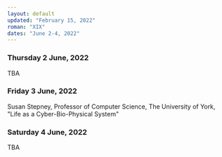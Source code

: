 ```yaml
---
layout: default
updated: "February 15, 2022"
roman: "XIX"
dates: "June 2-4, 2022"
---
```





### Thursday 2 June, 2022

TBA

### Friday 3 June, 2022

Susan Stepney, Professor of Computer Science, The University of York, "Life as a Cyber-Bio-Physical System"

### Saturday 4 June, 2022

TBA
